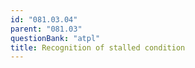 ```yaml
---
id: "081.03.04"
parent: "081.03"
questionBank: "atpl"
title: Recognition of stalled condition
---
```

